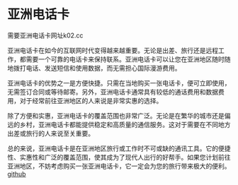 # 亚洲电话卡

需要亚洲电话卡网址k02.cc

亚洲电话卡在如今的互联网时代变得越来越重要。无论是出差、旅行还是远程工作，都需要一个可靠的电话卡来保持联系。亚洲电话卡可以让您在亚洲地区随时随地拨打电话、发送短信和使用数据，而无需担心国际漫游费用。

亚洲电话卡的优势之一是方便快捷。只需在当地购买一张电话卡，便可立即使用，无需签订合同或等待邮寄。另外，亚洲电话卡通常具有较低的通话费用和数据费用，对于经常前往亚洲地区的人来说是非常实惠的选择。

除了方便和实惠，亚洲电话卡的覆盖范围也非常广泛。无论是在繁华的城市还是偏远的乡村，亚洲电话卡都能提供稳定和高质量的通信服务。这对于需要在不同地方出差或旅行的人来说至关重要。

总的来说，亚洲电话卡是在亚洲地区旅行或工作时不可或缺的通讯工具。它的便捷性、实惠性和广泛的覆盖范围，使其成为了现代人出行的好帮手。如果您计划前往亚洲地区，不妨考虑购买一张亚洲电话卡，它一定会为您的旅行带来极大的便利。[github](https://github.com)